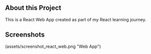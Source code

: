 ## About this Project

This is a React Web App created as part of my React learning journey.

## Screenshots

(assets/screenshot_react_web.png "Web App")
